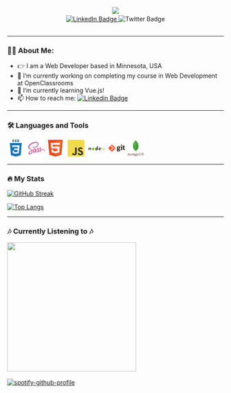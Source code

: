 
<div id="header" align="center">
  <img src="https://media.giphy.com/media/QTfX9Ejfra3ZmNxh6B/giphy.gif" width="150"/>
  <div id="badges">
    <a href="https://www.linkedin.com/in/taylor-rodewald/">
      <img src="https://img.shields.io/badge/LinkedIn-blue?style=for-the-badge&logo=linkedin&logoColor=white" alt="LinkedIn Badge"/>
    </a>
    <a herf="https://twitter.com/rodewald_taylor">
      <img src="https://img.shields.io/badge/Twitter-blue?style=for-the-badge&logo=twitter&logoColor=white" alt="Twitter Badge"/>
    </a>
  </div>
  
  <img src="https://komarev.com/ghpvc/?username=taylor4287&style=flat-square&color=blue" alt=""/>
</div>

---

### :woman_technologist: About Me:
- :point_right: I am a Web Developer based in Minnesota, USA
- 🔭 I’m currently working on completing my course in Web Development at OpenClassrooms
- 🌱 I’m currently learning Vue.js!
- 📫 How to reach me: [![Linkedin Badge](https://img.shields.io/badge/-TaylorRodewald-blue?style=flat&logo=Linkedin&logoColor=white)](https://www.linkedin.com/in/taylor-rodewald/)

---

### :hammer_and_wrench: Languages and Tools
<div>
  <img src="https://github.com/devicons/devicon/blob/master/icons/css3/css3-plain-wordmark.svg"  title="CSS3" alt="CSS" width="40" height="40"/>&nbsp;
  <img src="https://github.com/devicons/devicon/blob/master/icons/sass/sass-original.svg" title="Sass" alt="Sass" width="40" height="40"/>
  <img src="https://github.com/devicons/devicon/blob/master/icons/html5/html5-original.svg" title="HTML5" alt="HTML" width="40" height="40"/>&nbsp;
  <img src="https://github.com/devicons/devicon/blob/master/icons/javascript/javascript-original.svg" title="JavaScript" alt="JavaScript" width="40" height="40"/>&nbsp;
  <img src="https://github.com/devicons/devicon/blob/master/icons/nodejs/nodejs-original-wordmark.svg" title="NodeJS" alt="NodeJS" width="40" height="40"/>&nbsp;
  <img src="https://github.com/devicons/devicon/blob/master/icons/git/git-original-wordmark.svg" title="Git" alt="Git" width="40" height="40"/>
  <img src="https://github.com/devicons/devicon/blob/master/icons/mongodb/mongodb-original-wordmark.svg" title="Mongodb" alt="Mongodb" width="40" height="40"/>
</div>

---

### :fire: My Stats

[![GitHub Streak](http://github-readme-streak-stats.herokuapp.com?user=taylor4287&theme=dark&background=000000&ring=556b2f&fire=768858&currStreakLabel=556b2f)](https://git.io/streak-stats)

[![Top Langs](https://github-readme-stats.vercel.app/api/top-langs/?username=taylor4287&layout=compact&theme=vision-friendly-dark&title_color=768858)](https://github.com/anuraghazra/github-readme-stats)

---

### :notes: Currently Listening to :notes:

<img src="https://media.giphy.com/media/3ohhwEBrUKal8ebBni/giphy.gif" height="300" width="300"/>

[![spotify-github-profile](https://spotify-github-profile.vercel.app/api/view?uid=taylor4287&cover_image=true&theme=novatorem&show_offline=false&background_color=121212&bar_color=53b14f&bar_color_cover=false)](https://github.com/kittinan/spotify-github-profile)


